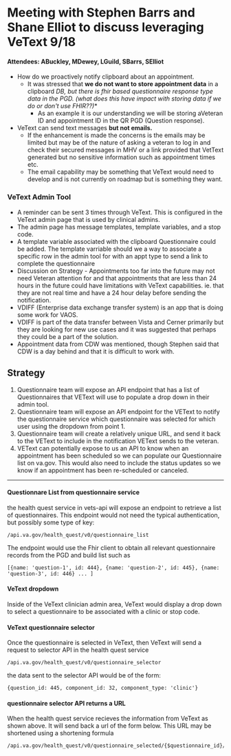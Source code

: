 # Meeting with Stephen Barrs and Shane Elliot to discuss leveraging VeText 9/18

#### Attendees:  ABuckley, MDewey, LGuild, SBarrs, SElliot

 -  How do we proactively notify clipboard about an appointment.  
	 - It was stressed that **we do not want to store appointment data** in a clipboard *DB, but there is fhir based questionnaire response type data in the PGD. (what does this have impact with storing data if we do or don't use FHIR??)** 
		- As an example it is our understanding we will be storing aVeteran ID and appointment ID in the QR PGD (Question response). 
 - VeText can send text messages **but not emails.** 
	 - If the enhancement is made the concerns is the emails may be limited but may be of the nature of asking a veteran to log in and check their secured messages in MHV or a link provided that VetText generated but no sensitive information such as appointment times etc.
	 - The email capability may be something that VeText would need to develop and is not currently on roadmap but is something they want. 
   
### VeText Admin Tool 
 - A reminder can be sent 3 times through VeText. This is configured in the VeText admin page that is used by clinical admins.
 - The admin page has message templates, template variables, and a stop code. 
 - A template variable associated with the clipboard Questionnaire could be added. The template varriable should we a way to associate a specific row in the admin tool for with an appt type to send a link to complete the questionnaire 
 - Discussion on Strategy - Appointments too far into the future may not need Veteran attention for and that appointments that are less than 24 hours in the future could have limitations with VeText capabilities. ie. that they are not real time and have a 24 hour delay before sending the notification.
- VDIFF (Enterprise data exchange transfer system) is an app that is doing some work for VAOS. 
- VDIFF is part of the data transfer between Vista and Cerner primarily but they are looking for new use cases and it was suggested that perhaps they could be a part of the solution.
- Appointment data from CDW was mentioned, though Stephen said that CDW is a day behind and that it is difficult to work with.

## Strategy 

 1. Questionnaire team will expose an API endpoint that has a list of Questionnaires that VEText will use to populate a drop down in their admin tool. 
 2. Questionnaire team will expose an API endpoint for the VEText to notify the questionnaire service which questionnaire was selected for which user using the dropdown from point 1. 
 3. Questionnaire team will create a relatively unique URL, and send it back to the VEText to include in the notification VEText sends to the veteran. 
 4. VEText can potentially expose to us an API to know when an appointment has been scheduled so we can populate our Questionnaire list on va.gov. This would also need to include the status updates so we know if an appointment has been re-scheduled or canceled. 

---

#### Questionnare List from questionnaire service

the health quest service in vets-api will expose an endpoint to retrieve a list of questionnaires. This endpoint would not need the typical authentication, but possibly some type of key:
 

```
/api.va.gov/health_quest/v0/questionnaire_list
```
The endpoint would use the Fhir client to obtain all relevant questionnaire records from the PGD and build list such as

```
[{name: 'question-1', id: 444}, {name: 'question-2', id: 445}, {name: 'question-3', id: 446} ... ]
```

#### VeText dropdown

Inside of the VeText clinician admin area, VeText would display a drop down to select a questionnaire to be associated with a clinic or stop code. 

#### VeText questionnaire selector

Once the questionnaire is selected in VeText, then VeText will send a request to selector API in the health quest service 

```
/api.va.gov/health_quest/v0/questionnaire_selector
```

the data sent to the selector API would be of the form:

```
{question_id: 445, component_id: 32, component_type: 'clinic'}
```

#### questionnaire selector API returns a URL

When the health quest service recieves the information from VeText as shown above. It will send back a url of the form below.
This URL may be shortened using a shortening formula

```
/api.va.gov/health_quest/v0/questionnaire_selected/{$questionnaire_id}/{$component_type}/{$component_id}
```
